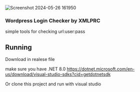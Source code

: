 ![Screenshot 2024-05-26 161950](https://github.com/tegal1337/Wordpress-Checker/assets/31664438/89d698af-2f35-4f33-953f-48eaca332beb)


### Wordpress Login Checker by XMLPRC 

simple tools for checking url:user:pass 

## Running

Download in realese file

make sure you have .NET 8.0
https://dotnet.microsoft.com/en-us/download/visual-studio-sdks?cid=getdotnetsdk

Or clone this project and run with visual studio
